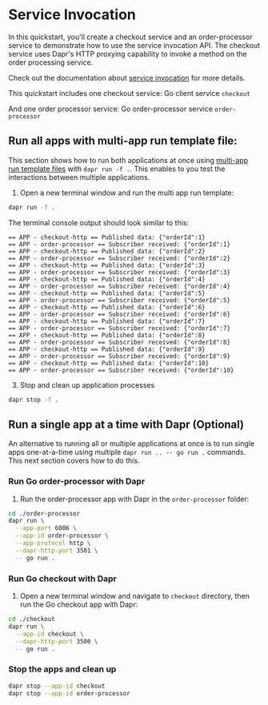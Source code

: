 # Service Invocation

In this quickstart, you'll create a checkout service and an order-processor service to demonstrate how to use the service invocation API. The checkout service uses Dapr's HTTP proxying capability to invoke a method on the order processing service.

Check out the documentation about [service invocation](https://docs.dapr.io/developing-applications/building-blocks/service-invocation/) for more details.

This quickstart includes one checkout service: Go client service `checkout`

And one order processor service: Go order-processor service `order-processor`

## Run all apps with multi-app run template file:

This section shows how to run both applications at once using [multi-app run template files](https://docs.dapr.io/developing-applications/local-development/multi-app-dapr-run/multi-app-overview/) with `dapr run -f .`.  This enables to you test the interactions between multiple applications.  

1. Open a new terminal window and run the multi app run template:

<!-- STEP
name: Run multi app run template
expected_stdout_lines:
  - 'Started Dapr with app id "order-processor"'
  - 'Started Dapr with app id "checkout"'
  - '== APP - order-processor == Order received: {"orderId":10}'
expected_stderr_lines:
output_match_mode: substring
match_order: none
background: true
sleep: 30
timeout_seconds: 60
-->

```bash
dapr run -f .
```

The terminal console output should look similar to this:

```text
== APP - checkout-http == Published data: {"orderId":1}
== APP - order-processor == Subscriber received: {"orderId":1}
== APP - checkout-http == Published data: {"orderId":2}
== APP - order-processor == Subscriber received: {"orderId":2}
== APP - checkout-http == Published data: {"orderId":3}
== APP - order-processor == Subscriber received: {"orderId":3}
== APP - checkout-http == Published data: {"orderId":4}
== APP - order-processor == Subscriber received: {"orderId":4}
== APP - checkout-http == Published data: {"orderId":5}
== APP - order-processor == Subscriber received: {"orderId":5}
== APP - checkout-http == Published data: {"orderId":6}
== APP - order-processor == Subscriber received: {"orderId":6}
== APP - checkout-http == Published data: {"orderId":7}
== APP - order-processor == Subscriber received: {"orderId":7}
== APP - checkout-http == Published data: {"orderId":8}
== APP - order-processor == Subscriber received: {"orderId":8}
== APP - checkout-http == Published data: {"orderId":9}
== APP - order-processor == Subscriber received: {"orderId":9}
== APP - checkout-http == Published data: {"orderId":10}
== APP - order-processor == Subscriber received: {"orderId":10}
```

3. Stop and clean up application processes

```bash
dapr stop -f .
```
<!-- END_STEP -->

## Run a single app at a time with Dapr (Optional)

An alternative to running all or multiple applications at once is to run single apps one-at-a-time using multiple `dapr run .. -- go run .` commands.  This next section covers how to do this. 

### Run Go order-processor with Dapr

1. Run the order-processor app with Dapr in the `order-processor` folder:

```bash
cd ./order-processor
dapr run \
  --app-port 6006 \
  --app-id order-processor \
  --app-protocol http \
  --dapr-http-port 3501 \
  -- go run .
```

### Run Go checkout with Dapr

1. Open a new terminal window and navigate to `checkout` directory, then run the Go checkout app with Dapr:

```bash
cd ./checkout
dapr run \
  --app-id checkout \
  --dapr-http-port 3500 \
  -- go run .
```

### Stop the apps and clean up

```bash
dapr stop --app-id checkout
dapr stop --app-id order-processor
```
